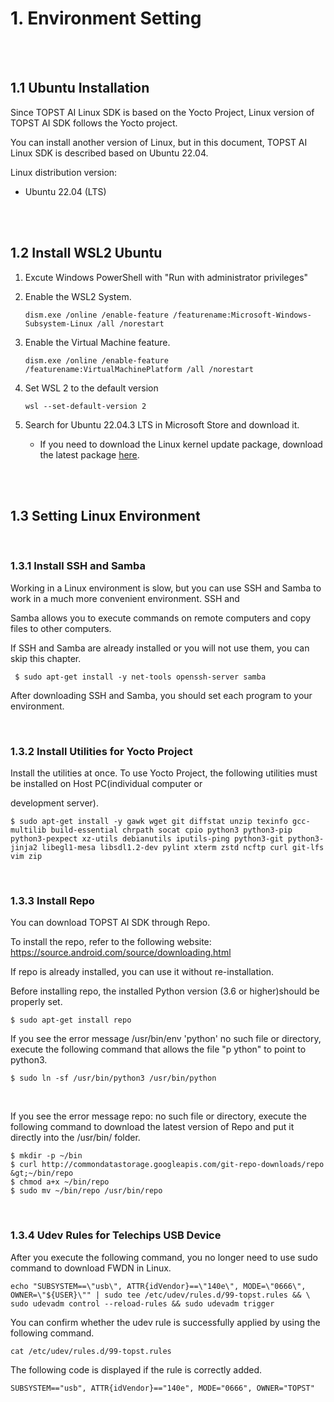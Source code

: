 ﻿# 1. Environment Setting 

<br/><br/>


## 1.1 Ubuntu Installation

Since TOPST AI Linux SDK is based on the Yocto Project, Linux version of TOPST AI SDK follows the Yocto project.

You can install another version of Linux, but in this document, TOPST AI Linux SDK is described based on Ubuntu 22.04.

Linux distribution version:

- Ubuntu 22.04 (LTS)

<br/><br/>

## 1.2 Install WSL2 Ubuntu 

1. Excute Windows PowerShell with "Run with administrator privileges"
2. Enable the WSL2 System.
    ```
    dism.exe /online /enable-feature /featurename:Microsoft-Windows-Subsystem-Linux /all /norestart
    ```
3. Enable the Virtual Machine feature.
    ```
    dism.exe /online /enable-feature /featurename:VirtualMachinePlatform /all /norestart
    ```
4. Set WSL 2 to the default version
    ```
    wsl --set-default-version 2
    ```
5. Search for Ubuntu 22.04.3 LTS in Microsoft Store and download it.

    * If you need to download the Linux kernel update package, download the latest package [here](https://learn.microsoft.com/ko-kr/windows/wsl/install-manual).


<br/><br/>

## 1.3 Setting Linux Environment

<br/>

### 1.3.1 Install SSH and Samba 

Working in a Linux environment is slow, but you can use SSH and Samba to
work in a much more convenient environment. SSH and

Samba allows you to execute commands on remote computers and copy files
to other computers.

If SSH and Samba are already installed or you will not use them, you can
skip this chapter.

```
 $ sudo apt-get install -y net-tools openssh-server samba 
```

After downloading SSH and Samba, you should set each program to your
environment.

<br/>

### 1.3.2 Install Utilities for Yocto Project 

Install the utilities at once. To use Yocto Project, the following
utilities must be installed on Host PC(individual computer or

development server).

```
$ sudo apt-get install -y gawk wget git diffstat unzip texinfo gcc-multilib build-essential chrpath socat cpio python3 python3-pip python3-pexpect xz-utils debianutils iputils-ping python3-git python3-jinja2 libegl1-mesa libsdl1.2-dev pylint xterm zstd ncftp curl git-lfs vim zip 
```

<br/>

### 1.3.3 Install Repo

You can download TOPST AI SDK through Repo.

To install the repo, refer to the following website:
<https://source.android.com/source/downloading.html>

If repo is already installed, you can use it without re-installation.

Before installing repo, the installed Python version (3.6 or higher)should be properly set.

```
$ sudo apt-get install repo
```

If you see the error message /usr/bin/env 'python' no such file or directory, execute the following command that allows the file "p  ython" to point to python3.
```
$ sudo ln -sf /usr/bin/python3 /usr/bin/python
```

<br/>

If you see the error message repo: no such file or directory, execute the following command to download the latest version of Repo and put it directly into the /usr/bin/ folder.
```
$ mkdir -p ~/bin
$ curl http://commondatastorage.googleapis.com/git-repo-downloads/repo &gt;~/bin/repo
$ chmod a+x ~/bin/repo
$ sudo mv ~/bin/repo /usr/bin/repo
```

<br/>

### 1.3.4 Udev Rules for Telechips USB Device

After you execute the following command, you no longer need to use sudo command to download FWDN in Linux.

```
echo "SUBSYSTEM==\"usb\", ATTR{idVendor}==\"140e\", MODE=\"0666\", OWNER=\"${USER}\"" | sudo tee /etc/udev/rules.d/99-topst.rules && \
sudo udevadm control --reload-rules && sudo udevadm trigger
```

You can confirm whether the udev rule is successfully applied by using the following command. 

```
cat /etc/udev/rules.d/99-topst.rules
```

The following code is displayed if the rule is correctly added.
```
SUBSYSTEM=="usb", ATTR{idVendor}=="140e", MODE="0666", OWNER="TOPST"
```
